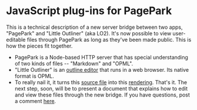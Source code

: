 # JavaScript plug-ins for PagePark
This is a technical description of a new server bridge between two apps, "PagePark" and "Little Outliner" (aka LO2). It's now possible to view user-editable files through PagePark as long as they've been made public. This is how the pieces fit together. 
* PagePark is a Node-based HTTP server that has special understanding of two kinds of files -- "Markdown" and "OPML". 
* "Little Outliner" is an <a href="http://outlinerhowto.opml.org/">outline editor</a> that runs in a web browser. Its native format is OPML. 
* To really nail it, it turns this <a href="http://storage2.littleoutliner.com/users/davewiner/myOutlines/example.opml">source file</a> into this <a href="http://my.this.how/davewiner/example.opml">rendering</a>. That's it. The next step, soon, will be to present a document that explains how to edit and view these files through the new bridge. If you have questions, post a comment <a href="https://github.com/scripting/Scripting-News/issues/161">here</a>. 

